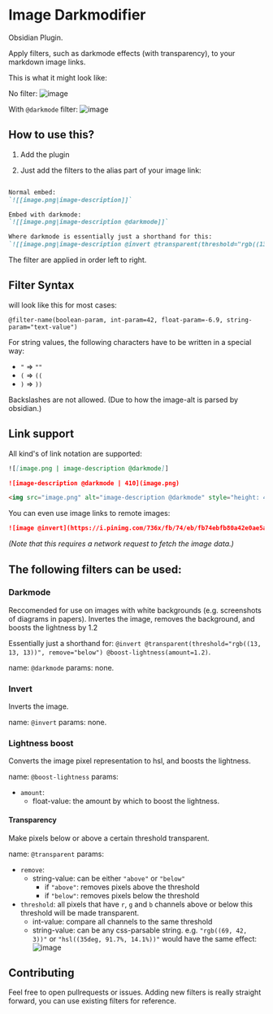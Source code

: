 # Image Darkmodifier

Obsidian Plugin.

Apply filters, such as darkmode effects (with transparency), to your markdown image links.

This is what it might look like:

No filter:
![image](https://github.com/user-attachments/assets/d630641b-4d94-4429-9b61-caac2e9d37f3)

With `@darkmode` filter:
![image](https://github.com/user-attachments/assets/c6681dbe-6217-40a2-ae86-cc01daa5a71d)


## How to use this? 

1. Add the plugin

2. Just add the filters to the alias part of your image link:

```md

Normal embed:
`![[image.png|image-description]]`

Embed with darkmode: 
`![[image.png|image-description @darkmode]]`

Where darkmode is essentially just a shorthand for this:
`![[image.png|image-description @invert @transparent(threshold="rgb((13, 13, 13))", remove="below") @boost-lightness(amount=1.2)]]`

```

The filter are applied in order left to right.


## Filter Syntax

will look like this for most cases:

```
@filter-name(boolean-param, int-param=42, float-param=-6.9, string-param="text-value")
```

For string values, the following characters have to be written in a special way:
- `"` => `""`
- `(` => `((`
- `)` => `))`

Backslashes are not allowed. (Due to how the image-alt is parsed by obsidian.)


## Link support

All kind's of link notation are supported:

```md
![[image.png | image-description @darkmode]]
```
```md
![image-description @darkmode | 410](image.png)
```
```md
<img src="image.png" alt="image-description @darkmode" style="height: 410px">
```


You can even use image links to remote images:

```md
![image @invert](https://i.pinimg.com/736x/fb/74/eb/fb74ebfb80a42e0ae5a26b86d9f2fe47.jpg)
```

*(Note that this requires a network request to fetch the image data.)*


## The following filters can be used:

### Darkmode

Reccomended for use on images with white backgrounds (e.g. screenshots of diagrams in papers). Invertes the image, removes the background, and boosts the lightness by 1.2

Essentially just a shorthand for: `@invert @transparent(threshold="rgb((13, 13, 13))", remove="below") @boost-lightness(amount=1.2)`.

name: `@darkmode`
params: none.


### Invert

Inverts the image.

name: `@invert`
params: none.


### Lightness boost

Converts the image pixel representation to hsl, and boosts the lightness.

name: `@boost-lightness`
params: 
- `amount`:
	- float-value: the amount by which to boost the lightness.


#### Transparency

Make pixels below or above a certain threshold transparent.

name: `@transparent`
params: 
- `remove`:
	- string-value: can be either `"above"` or `"below"`
 		- if `"above"`: removes pixels above the threshold
   		- if `"below"`: removes pixels below the threshold
- `threshold`: all pixels that have `r`, `g` and `b` channels above or below this threshold will be made transparent.
	- int-value: compare all channels to the same threshold
 	- string-value: can be any css-parsable string. e.g. `"rgb((69, 42, 3))"` or `"hsl((35deg, 91.7%, 14.1%))"` would have the same effect:
      ![image](https://github.com/user-attachments/assets/841494f7-66ec-426a-b8ab-32e4db2d8190)


## Contributing

Feel free to open pullrequests or issues. Adding new filters is really straight forward, you can use existing filters for reference.
